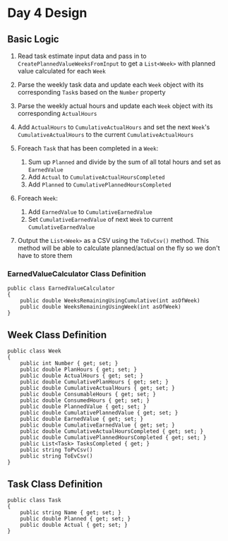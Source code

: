 # Day 4 Design

## Basic Logic

1. Read task estimate input data and pass in to `CreatePlannedValueWeeksFromInput` to get a `List<Week>` with planned value calculated for each `Week`
1. Parse the weekly task data and update each `Week` object with its corresponding `Task`s based on the `Number` property
1. Parse the weekly actual hours and update each `Week` object with its corresponding `ActualHours`
1. Add `ActualHours` to `CumulativeActualHours` and set the next `Week`'s `CumulativeActualHours` to the current `CumulativeActualHours`
1. Foreach `Task` that has been completed in a `Week`:
    1. Sum up `Planned` and divide by the sum of all total hours and set as `EarnedValue`
    1. Add `Actual` to `CumulativeActualHoursCompleted`
    1. Add `Planned` to `CumulativePlannedHoursCompleted`
1. Foreach `Week`:
    1. Add `EarnedValue` to `CumulativeEarnedValue`
    1. Set `CumulativeEarnedValue` of next `Week` to current `CumulativeEarnedValue`

1. Output the `List<Week>` as a CSV using the `ToEvCsv()` method. This method will be able to calculate planned/actual on the fly so we don't have to store them

### EarnedValueCalculator Class Definition

```
public class EarnedValueCalculator
{
    public double WeeksRemainingUsingCumulative(int asOfWeek)
    public double WeeksRemainingUsingWeek(int asOfWeek)
}
```

## Week Class Definition

```
public class Week
{
    public int Number { get; set; }
    public double PlanHours { get; set; }
    public double ActualHours { get; set; }
    public double CumulativePlanHours { get; set; }
    public double CumulativeActualHours { get; set; }
    public double ConsumableHours { get; set; }
    public double ConsumedHours { get; set; }
    public double PlannedValue { get; set; }
    public double CumulativePlannedValue { get; set; }
    public double EarnedValue { get; set; }
    public double CumulativeEarnedValue { get; set; }
    public double CumulativeActualHoursCompleted { get; set; }
    public double CumulativePlannedHoursCompleted { get; set; }
    public List<Task> TasksCompleted { get; }
    public string ToPvCsv()
    public string ToEvCsv()
}
```

## Task Class Definition

```
public class Task
{
    public string Name { get; set; }
    public double Planned { get; set; }
    public double Actual { get; set; }
}
```
